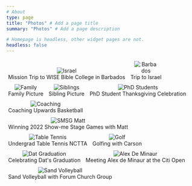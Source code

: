 ```yaml
---
# About
type: page
title: "Photos" # Add a page title
summary: "Photos" # Add a page description

# Homepage is headless, other widget pages are not.
headless: false
---
```


<style>
  figure {
    display: inline-block;
    margin: 5px; /* Adjust the margin to control the spacing between images */
    text-align: center;
  }

  img {
    max-width: 75%;
    height: auto;
  }
</style>

<figure>
  <img src="/media/Photos/CCH Barbados.jpg" alt="Israel">
  <figcaption>Mission Trip to WISE Bible College in Barbados</figcaption>
</figure>

<figure>
  <img src="/media/Photos/CCH Israel.jpg" alt="Barbados">
  <figcaption>Trip to Israel</figcaption>
</figure>

<figure>
  <img src="/media/Photos/Family Pictures Chicken Pickleball.jpg" alt="Family">
  <figcaption>Family Picture</figcaption>
</figure>

<figure>
  <img src="/media/Photos/Sibling Gender Reveal.jpg" alt="Siblings">
  <figcaption>Sibling Picture</figcaption>
</figure>

<figure>
  <img src="/media/Photos/PhD Student Thanksgiving.jpg" alt="PhD Students">
  <figcaption>PhD Student Thanksgiving Celebration</figcaption>
</figure>

<figure>
  <img src="/media/Photos/Coaching.jpg" alt="Coaching">
  <figcaption>Coaching Upwards Basketball</figcaption>
</figure>


<figure>
  <img src="/media/Photos/Matt Pickleball.jpg" alt="SMSG Matt">
  <figcaption>Winning 2022 Show-me Stage Games with Matt</figcaption>
</figure>

<figure>
  <img src="/media/Photos/Table Tennis.jpeg" alt="Table Tennis">
  <figcaption>Undergrad Table Tennis NCTTA</figcaption>
</figure>

<figure>
  <img src="/media/Photos/Carson and Kyle Golf.jpg" alt="Golf">
  <figcaption>Golfing with Carson</figcaption>
</figure>

<figure>
  <img src="/media/Photos/Dat Graduation.jpg" alt="Dat Graduation">
  <figcaption>Celebrating Dat's Graduation</figcaption>
</figure>

<figure>
  <img src="/media/Photos/Alex de Minaur Citi Open.jpg" alt="Alex De Minaur">
  <figcaption>Meeting Alex de Minaur at the Citi Open</figcaption>
</figure>

<figure>
  <img src="/media/Photos/Sand Volleyball 2023.jpg" alt="Sand Volleyball">
  <figcaption>Sand Volleyball with Forum Church Group</figcaption>
</figure>